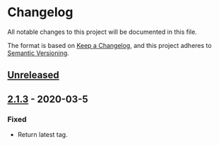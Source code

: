 # Changelog

All notable changes to this project will be documented in this file.

The format is based on [Keep a Changelog](https://keepachangelog.com/en/1.0.0/),
and this project adheres to [Semantic Versioning](https://semver.org/spec/v2.0.0.html).

## [Unreleased]

## [2.1.3] - 2020-03-5

### Fixed

- Return latest tag.

[Unreleased]: https://github.com/030/dip/compare/2.1.3...HEAD
[2.1.3]: https://github.com/030/dip/compare/2.1.2...2.1.3
[2.1.2]: https://github.com/030/dip/releases/tag/2.1.2
